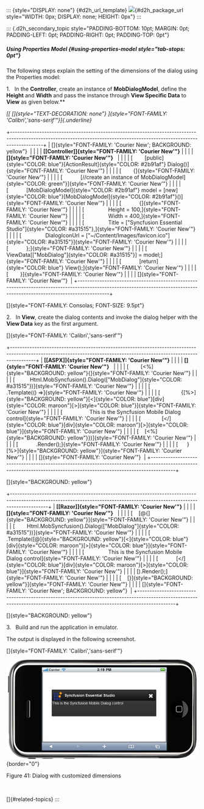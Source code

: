 ::: {style="DISPLAY: none"}
[](ms-xhelp:///?Id=d2h_url_template){#d2h_url_template} ![](!package_url!){#d2h_package_url style="WIDTH: 0px; DISPLAY: none; HEIGHT: 0px"}
:::

::: {.d2h_secondary_topic style="PADDING-BOTTOM: 10pt; MARGIN: 0pt; PADDING-LEFT: 0pt; PADDING-RIGHT: 0pt; PADDING-TOP: 0pt"}
##### Using Properties Model {#using-properties-model style="tab-stops: 0pt"}

The following steps explain the setting of the dimensions of the dialog using the Properties model:

1.   In the **Controller**, create an instance of **MobDialogModel**, define the **Height** and **Width** and pass the instance through **View Specific Data** to **View** as given below.**

*[[ []{style="TEXT-DECORATION: none"} ]{style="FONT-FAMILY: 'Calibri','sans-serif'"}]{.underline}*  

+-------------------------------------------------------------------------------------------------------------------------------------------------------------------------+
| []{style="FONT-FAMILY: 'Courier New'; BACKGROUND: yellow"}                                                                                                              |
|                                                                                                                                                                         |
| **[\[Controller\]]{style="FONT-FAMILY: 'Courier New'"}**                                                                                                                |
|                                                                                                                                                                         |
| **[]{style="FONT-FAMILY: 'Courier New'"}**                                                                                                                              |
|                                                                                                                                                                         |
| [        [public]{style="COLOR: blue"}[ActionResult]{style="COLOR: #2b91af"} Dialog()]{style="FONT-FAMILY: 'Courier New'"}                                              |
|                                                                                                                                                                         |
| [        {]{style="FONT-FAMILY: 'Courier New'"}                                                                                                                         |
|                                                                                                                                                                         |
| [            [//create an instance of MobDialogModel]{style="COLOR: green"}]{style="FONT-FAMILY: 'Courier New'"}                                                        |
|                                                                                                                                                                         |
| [            [MobDialogModel]{style="COLOR: #2b91af"} model = [new]{style="COLOR: blue"}[MobDialogModel]{style="COLOR: #2b91af"}()]{style="FONT-FAMILY: 'Courier New'"} |
|                                                                                                                                                                         |
| [            {]{style="FONT-FAMILY: 'Courier New'"}                                                                                                                     |
|                                                                                                                                                                         |
| [                Height = 100,]{style="FONT-FAMILY: 'Courier New'"}                                                                                                     |
|                                                                                                                                                                         |
| [                Width = 400,]{style="FONT-FAMILY: 'Courier New'"}                                                                                                      |
|                                                                                                                                                                         |
| [                Title = [\"Syncfusion Essential Studio\"]{style="COLOR: #a31515"},]{style="FONT-FAMILY: 'Courier New'"}                                                |
|                                                                                                                                                                         |
| [                DialogIconUrl = [\"\~/Content/Images/favicon.ico\"]{style="COLOR: #a31515"}]{style="FONT-FAMILY: 'Courier New'"}                                       |
|                                                                                                                                                                         |
| [            };]{style="FONT-FAMILY: 'Courier New'"}                                                                                                                    |
|                                                                                                                                                                         |
| [            ViewData\[[\"MobDialog\"]{style="COLOR: #a31515"}\] = model;]{style="FONT-FAMILY: 'Courier New'"}                                                          |
|                                                                                                                                                                         |
| [            [return]{style="COLOR: blue"} View();]{style="FONT-FAMILY: 'Courier New'"}                                                                                 |
|                                                                                                                                                                         |
| [        }]{style="FONT-FAMILY: 'Courier New'"}                                                                                                                         |
|                                                                                                                                                                         |
| []{style="FONT-FAMILY: 'Courier New'"}                                                                                                                                  |
+-------------------------------------------------------------------------------------------------------------------------------------------------------------------------+

[]{style="FONT-FAMILY: Consolas; FONT-SIZE: 9.5pt"} 

2.   In **View**, create the dialog contents and invoke the dialog helper with the **View Data** key as the first argument.

[]{style="FONT-FAMILY: 'Calibri','sans-serif'"} 

+----------------------------------------------------------------------------------------------------------------------------------------------------------------------+
| **[\[ASPX\]]{style="FONT-FAMILY: 'Courier New'"}**                                                                                                                   |
|                                                                                                                                                                      |
| **[]{style="FONT-FAMILY: 'Courier New'"}**                                                                                                                           |
|                                                                                                                                                                      |
| [        [\<%]{style="BACKGROUND: yellow"}{]{style="FONT-FAMILY: 'Courier New'"}                                                                                     |
|                                                                                                                                                                      |
| [          Html.MobSyncfusion().Dialog([\"MobDialog\"]{style="COLOR: #a31515"})]{style="FONT-FAMILY: 'Courier New'"}                                                 |
|                                                                                                                                                                      |
| [              .Template(() =\>]{style="FONT-FAMILY: 'Courier New'"}                                                                                                 |
|                                                                                                                                                                      |
| [              {[%\>]{style="BACKGROUND: yellow"}[\<]{style="COLOR: blue"}[div]{style="COLOR: maroon"}[\>]{style="COLOR: blue"}]{style="FONT-FAMILY: 'Courier New'"} |
|                                                                                                                                                                      |
| [                  This is the Syncfusion Mobile Dialog control]{style="FONT-FAMILY: 'Courier New'"}                                                                 |
|                                                                                                                                                                      |
| [              [\</]{style="COLOR: blue"}[div]{style="COLOR: maroon"}[\>]{style="COLOR: blue"}]{style="FONT-FAMILY: 'Courier New'"}                                  |
|                                                                                                                                                                      |
| [    [\<%]{style="BACKGROUND: yellow"}})]{style="FONT-FAMILY: 'Courier New'"}                                                                                        |
|                                                                                                                                                                      |
| [            .Render();]{style="FONT-FAMILY: 'Courier New'"}                                                                                                         |
|                                                                                                                                                                      |
| [      }[%\>]{style="BACKGROUND: yellow"}]{style="FONT-FAMILY: 'Courier New'"}                                                                                       |
|                                                                                                                                                                      |
| []{style="FONT-FAMILY: 'Courier New'"}                                                                                                                               |
+----------------------------------------------------------------------------------------------------------------------------------------------------------------------+

[]{style="BACKGROUND: yellow"} 

+---------------------------------------------------------------------------------------------------------------------------------------------------------------------------+
| **[\[Razor\]]{style="FONT-FAMILY: 'Courier New'"}**                                                                                                                       |
|                                                                                                                                                                           |
| **[]{style="FONT-FAMILY: 'Courier New'"}**                                                                                                                                |
|                                                                                                                                                                           |
| [    [\@{]{style="BACKGROUND: yellow"}]{style="FONT-FAMILY: 'Courier New'"}                                                                                               |
|                                                                                                                                                                           |
| [        Html.MobSyncfusion().Dialog([\"MobDialog\"]{style="COLOR: #a31515"})]{style="FONT-FAMILY: 'Courier New'"}                                                        |
|                                                                                                                                                                           |
| [            .Template([@]{style="BACKGROUND: yellow"}[\<]{style="COLOR: blue"}[div]{style="COLOR: maroon"}[\>]{style="COLOR: blue"}]{style="FONT-FAMILY: 'Courier New'"} |
|                                                                                                                                                                           |
| [                This is the Syncfusion Mobile Dialog control]{style="FONT-FAMILY: 'Courier New'"}                                                                        |
|                                                                                                                                                                           |
| [            [\</]{style="COLOR: blue"}[div]{style="COLOR: maroon"}[\>]{style="COLOR: blue"}]{style="FONT-FAMILY: 'Courier New'"}                                         |
|                                                                                                                                                                           |
| [).Render();]{style="FONT-FAMILY: 'Courier New'"}                                                                                                                         |
|                                                                                                                                                                           |
| [    [}]{style="BACKGROUND: yellow"}]{style="FONT-FAMILY: 'Courier New'"}                                                                                                 |
|                                                                                                                                                                           |
| []{style="FONT-FAMILY: 'Courier New'; BACKGROUND: yellow"}                                                                                                                |
+---------------------------------------------------------------------------------------------------------------------------------------------------------------------------+

[]{style="BACKGROUND: yellow"} 

3.   Build and run the application in emulator.

The output is displayed in the following screenshot.

[]{style="FONT-FAMILY: 'Calibri','sans-serif'"} 

![](ImagesExt/image103_115.jpg){border="0"}

Figure 41: Dialog with customized dimensions

 

[]{#related-topics}
:::
